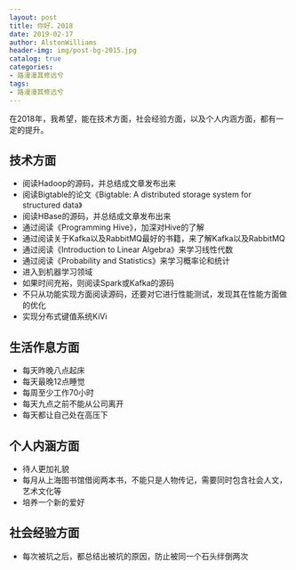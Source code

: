 ```yaml
---
layout: post
title: 你好，2018
date: 2019-02-17
author: AlstonWilliams
header-img: img/post-bg-2015.jpg
catalog: true
categories:
- 路漫漫其修远兮
tags:
- 路漫漫其修远兮
---
```

在2018年，我希望，能在技术方面，社会经验方面，以及个人内涵方面，都有一定的提升。

## 技术方面
  - 阅读Hadoop的源码，并总结成文章发布出来
  - 阅读Bigtable的论文《Bigtable: A distributed storage system for structured data》
  - 阅读HBase的源码，并总结成文章发布出来
  - 通过阅读《Programming Hive》，加深对Hive的了解
  - 通过阅读关于Kafka以及RabbitMQ最好的书籍，来了解Kafka以及RabbitMQ
  - 通过阅读《Introduction to Linear Algebra》来学习线性代数
  - 通过阅读《Probability and Statistics》来学习概率论和统计
  - 进入到机器学习领域
  - 如果时间充裕，则阅读Spark或Kafka的源码
  - 不只从功能实现方面阅读源码，还要对它进行性能测试，发现其在性能方面做的优化
  - 实现分布式键值系统KiVi

## 生活作息方面
  - 每天昨晚八点起床
  - 每天最晚12点睡觉
  - 每周至少工作70小时
  - 每天九点之前不能从公司离开
  - 每天都让自己处在高压下

## 个人内涵方面
  - 待人更加礼貌
  - 每月从上海图书馆借阅两本书，不能只是人物传记，需要同时包含社会人文，艺术文化等
  - 培养一个新的爱好

## 社会经验方面
  - 每次被坑之后，都总结出被坑的原因，防止被同一个石头绊倒两次
